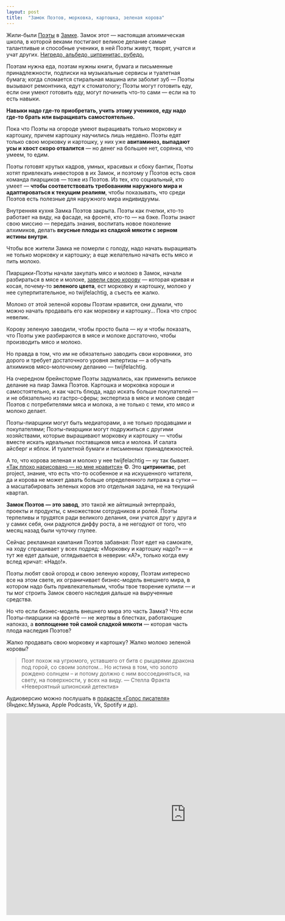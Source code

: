 ```yaml
---
layout: post
title:  "Замок Поэтов, морковка, картошка, зеленая корова"
---
```


Жили-были [Поэты](https://www.chitai-gorod.ru/product/neveroyatnyy-shpionskiy-detektiv-2995983) в [Замке](https://books.yandex.ru/books/thmYgEPO). Замок этот — настоящая алхимическая школа, в которой веками постигают великое делание самые талантливые и способные ученики, в ней Поэты живут, творят, учатся и учат других. [Нигредо, альбедо, цитринитас, рубедо.](https://t.me/stellafracta_blog/1074)
<!--more-->
Поэтам нужна еда, поэтам нужны книги, бумага и письменные принадлежности, подписки на музыкальные сервисы и туалетная бумага; когда сломается стиральная машина или заболит зуб — Поэты вызывают ремонтника, едут к стоматологу; Поэты могут готовить еду, если они умеют готовить еду, могут починить что-то сами — если на то есть навыки.

**Навыки надо где-то приобретать, учить этому учеников, еду надо где-то брать или выращивать самостоятельно.**

Пока что Поэты на огороде умеют выращивать только морковку и картошку, причем картошку научились лишь недавно. Поэты едят только свою морковку и картошку, у них уже **авитаминоз, выпадают усы и хвост скоро отвалится** — но денег на большее нет, сорянка, что умеем, то едим.

Поэты готовят крутых кадров, умных, красивых и сбоку бантик, Поэты хотят привлекать инвесторов в их Замок, и поэтому у Поэтов есть своя команда пиарщиков — тоже из Поэтов. Из тех, кто социальный, кто умеет — **чтобы соответствовать требованиям наружного мира и адаптироваться к текущим реалиям**, чтобы показывать, что среди Поэтов есть полезные для наружного мира индивидуумы.

Внутренняя кухня Замка Поэтов закрыта. Поэты как пчелки, кто-то работает на виду, на фасаде, на фронтé, кто-то — на бэке. Поэты знают свою миссию — передать знания, воспитать новое поколение алхимиков, делать **вкусные плоды из сладкой мякоти с зерном истины внутри**.

Чтобы все жители Замка не померли с голоду, надо начать выращивать не только морковку и картошку; а еще желательно начать есть мясо и пить молоко.

Пиарщики-Поэты начали закупать мясо и молоко в Замок, начали разбираться в мясе и молоке, [завели свою корову](https://music.yandex.ru/album/22291166) — которая кривая и косая, почему-то **зеленого цвета**, ест морковку и картошку, молоко у нее суперпитательное, но twijfelachtig, а съесть ее жалко.

Молоко от этой зеленой коровы Поэтам нравится, они думали, что можно начать продавать его как морковку и картошку… Пока что спрос невелик.

Корову зеленую заводили, чтобы просто была — ну и чтобы показать, что Поэты уже разбираются в мясе и молоке достаточно, чтобы производить мясо и молоко.

Но правда в том, что им не обязательно заводить свои коровники, это дорого и требует достаточного уровня экпертизы — а обучать алхимиков мясо-молочному деланию — twijfelachtig.

На очередном брейнсторме Поэты задумались, как применить великое делание на пиар Замка Поэтов. Картошка и морковка хороши и самостоятельно, и как часть блюда, надо искать больше покупателей — и не обязательно из гастро-сферы; экспертиза в мясе и молоке сведет Поэтов с потребителями мяса и молока, а не только с теми, кто мясо и молоко делает.

Поэты-пиарщики могут быть медиаторами, а не только продавцами и покупателями; Поэты-пиарщики могут подружиться с другими хозяйствами, которые выращивают морковку и картошку — чтобы вместе искать идеальных поставщиков мяса и молока. И салата айсберг и яблок. И туалетной бумаги и письменных принадлежностей.

А то, что корова зеленая и молоко у нее twijfelachtig — ну так бывает. [«Так плохо нарисовано — но мне нравится»](https://youtu.be/HFuXvSOdI7U?t=1920) ©. Это **цитринитас**, pet project, знание, что есть что-то особенное и на искушенного читателя, да и корова не может давать больше определенного литража в сутки — а масштабировать зеленых коров это отдельная задача, не на текущий квартал.

**Замок Поэтов — это завод**, это такой же айтишный энтерпрайз, проекты и продукты, с множеством сотрудников и ролей. Поэты терпеливы и трудятся ради великого делания, они учатся друг у друга и у самих себя, они радуются диффу роста, а не негодуют от того, что месяц назад были чуточку глупее.

Сейчас рекламная кампания Поэтов забавная: Поэт едет на самокате, на ходу спрашивает у всех подряд: «Морковку и картошку надо?» — и тут же едет дальше, оглядывается в неверии: «А?», только когда ему вслед кричат: «Надо!».

Поэты любят свой огород и свою зеленую корову, Поэтам интересно все на этом свете, их ограничивает бизнес-модель внешнего мира, в котором надо быть привлекательным, чтобы твое творение купили — и ты мог строить Замок своего наследия дальше на вырученные средства.

Но что если бизнес-модель внешнего мира это часть Замка? Что если Поэты-пиарщики на фронтé — не жертвы в блестках, работающие напоказ, а **воплощение той самой сладкой мякоти** — которая часть плода наследия Поэтов?

Жалко продавать свою морковку и картошку? Жалко молоко зеленой коровы?

> Поэт похож на угрюмого, уставшего от битв с рыцарями дракона под горой, со своим золотом… Но истина в том, что золото рождено солнцем – и потому должно с ним воссоединяться, на свету, на поверхности, у всех на виду.
> — Стелла Фракта «Невероятный шпионский детектив»

Аудиоверсию можно послушать в [подкасте «Голос писателя»](https://stellafractavoice.mave.digital) (Яндекс.Музыка, Apple Podcasts, Vk, Spotify и др).

<div class="video-container">
<iframe width="942" height="530" src="https://www.youtube.com/embed/czrQgDU4RiY" title="Притча про замок Поэтов: морковка, картошка, зеленая корова | Голос писателя - Стелла Фракта" frameborder="0" allow="accelerometer; autoplay; clipboard-write; encrypted-media; gyroscope; picture-in-picture; web-share" allowfullscreen></iframe>
</div>
